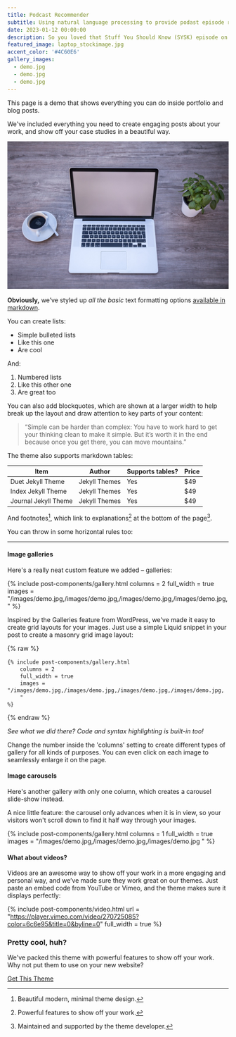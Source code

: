 ```yaml
---
title: Podcast Recommender
subtitle: Using natural language processing to provide podast episode recomendations.
date: 2023-01-12 00:00:00
description: So you loved that Stuff You Should Know (SYSK) episode on The Dyatlov Pass Mystery, and want to know which other episodes Josh and chuck have that might be similar? Well with over 1500 episodes, it can be hard to choose.
featured_image: laptop_stockimage.jpg
accent_color: '#4C60E6'
gallery_images:
  - demo.jpg
  - demo.jpg
  - demo.jpg
---
```


This page is a demo that shows everything you can do inside portfolio and blog posts.

We've included everything you need to create engaging posts about your work, and show off your case studies in a beautiful way.

![](/images/laptop_stockimage.jpg)

**Obviously,** we’ve styled up *all the basic* text formatting options [available in markdown](https://github.com/adam-p/markdown-here/wiki/Markdown-Cheatsheet).

You can create lists:

* Simple bulleted lists
* Like this one
* Are cool

And:

1. Numbered lists
2. Like this other one
3. Are great too

You can also add blockquotes, which are shown at a larger width to help break up the layout and draw attention to key parts of your content:

> “Simple can be harder than complex: You have to work hard to get your thinking clean to make it simple. But it’s worth it in the end because once you get there, you can move mountains.”

The theme also supports markdown tables:

| Item                 | Author        | Supports tables? | Price |
|----------------------|---------------|------------------|-------|
| Duet Jekyll Theme    | Jekyll Themes | Yes              | $49   |
| Index Jekyll Theme   | Jekyll Themes | Yes              | $49   |
| Journal Jekyll Theme | Jekyll Themes | Yes              | $49   |

And footnotes[^1], which link to explanations[^2] at the bottom of the page[^3].

[^1]: Beautiful modern, minimal theme design.
[^2]: Powerful features to show off your work.
[^3]: Maintained and supported by the theme developer.

You can throw in some horizontal rules too:

---

#### Image galleries

Here's a really neat custom feature we added – galleries:

{% include post-components/gallery.html
	columns = 2
	full_width = true
	images = "/images/demo.jpg,/images/demo.jpg,/images/demo.jpg,/images/demo.jpg,
	"
%}

Inspired by the Galleries feature from WordPress, we've made it easy to create grid layouts for your images. Just use a simple Liquid snippet in your post to create a masonry grid image layout:

{% raw %}
```liquid
{% include post-components/gallery.html
	columns = 2
	full_width = true
	images = "/images/demo.jpg,/images/demo.jpg,/images/demo.jpg,/images/demo.jpg,
	"
%}
```
{% endraw %}

*See what we did there? Code and syntax highlighting is built-in too!*

Change the number inside the 'columns' setting to create different types of gallery for all kinds of purposes. You can even click on each image to seamlessly enlarge it on the page.


#### Image carousels

Here's another gallery with only one column, which creates a carousel slide-show instead.

A nice little feature: the carousel only advances when it is in view, so your visitors won't scroll down to find it half way through your images.

{% include post-components/gallery.html
	columns = 1
	full_width = true
	images = "/images/demo.jpg,/images/demo.jpg,/images/demo.jpg
	"
%}

#### What about videos?

Videos are an awesome way to show off your work in a more engaging and personal way, and we’ve made sure they work great on our themes. Just paste an embed code from YouTube or Vimeo, and the theme makes sure it displays perfectly:

{% include post-components/video.html
	url = "https://player.vimeo.com/video/270725085?color=6c6e95&title=0&byline=0"
	full_width = true
%}

### Pretty cool, huh?

We've packed this theme with powerful features to show off your work.
Why not put them to use on your new website?

<a href="https://jekyllthemes.io/theme/made-portfolio-jekyll-theme" class="button--fill">Get This Theme</a>